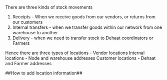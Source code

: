 There are three kinds of stock movements 
1. Receipts - When we receive goods from our vendors, or returns from our customers
2. Internal transfers - when we transfer goods within our network from one warehouse to another
3. Delivery - when we need to transfer stock to Dehaat coordinators or Farmers

Hence there are three types of locations - 
Vendor locations
Internal locations - Node and warehouse addresses
Customer locations - Dehaat and Farmer addresses

##How to add location information##

